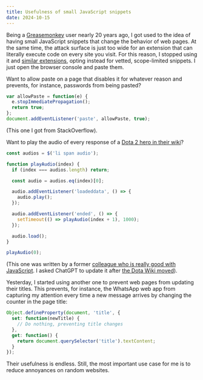 ```yaml
---
title: Usefulness of small JavaScript snippets
date: 2024-10-15
---
```


Being a [Greasemonkey][greasemonkey] user nearly 20 years ago, I got used to the idea of having small JavaScript snippets that change the behavior of web pages. At the same time, the attack surface is just too wide for an extension that can literally execute code on every site you visit. For this reason, I stopped using it and [similar extensions][tampermonkey], opting instead for vetted, scope-limited snippets. I just open the browser console and paste them.

Want to allow paste on a page that disables it for whatever reason and prevents, for instance, passwords from being pasted?

```js
var allowPaste = function(e) {
  e.stopImmediatePropagation();
  return true;
};
document.addEventListener('paste', allowPaste, true);
```

(This one I got from StackOverflow).

Want to play the audio of every response of a [Dota 2 hero in their wiki][zeus-responses]?

```js
const audios = $('li span audio');

function playAudio(index) {
  if (index === audios.length) return;

  const audio = audios.eq(index)[0];

  audio.addEventListener('loadeddata', () => {
    audio.play();
  });

  audio.addEventListener('ended', () => {
    setTimeout(() => playAudio(index + 1), 1000);
  });

  audio.load();
}

playAudio(0);
```

(This one was written by a former [colleague who is really good with JavaScript][edmundo]. I asked ChatGPT to update it after [the Dota Wiki moved][dota-wiki-move]).

Yesterday, I started using another one to prevent web pages from updating their titles. This prevents, for instance, the WhatsApp web app from capturing my attention every time a new message arrives by changing the counter in the page title:

```js
Object.defineProperty(document, 'title', {
  set: function(newTitle) {
    // Do nothing, preventing title changes
  },
  get: function() {
    return document.querySelector('title').textContent;
  }
});
```

Their usefulness is endless. Still, the most important use case for me is to reduce annoyances on random websites.

[dota-wiki-move]: https://www.reddit.com/r/DotA2/comments/1c4kg1n/official_announcement_dota_2_wiki_has_moved_to_a/
[edmundo]: https://github.com/rdsedmundo
[greasemonkey]: https://www.greasespot.net/
[tampermonkey]: https://www.tampermonkey.net/
[zeus-responses]: https://liquipedia.net/dota2/Zeus/Responses
